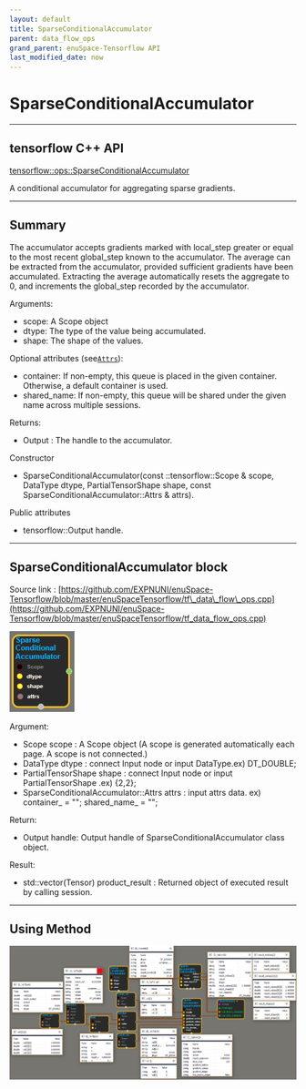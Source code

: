 ```yaml
--- 
layout: default 
title: SparseConditionalAccumulator 
parent: data_flow_ops 
grand_parent: enuSpace-Tensorflow API 
last_modified_date: now 
--- 
```


# SparseConditionalAccumulator

---

## tensorflow C++ API

[tensorflow::ops::SparseConditionalAccumulator](https://www.tensorflow.org/api_docs/cc/class/tensorflow/ops/sparse-conditional-accumulator)

A conditional accumulator for aggregating sparse gradients.

---

## Summary

The accumulator accepts gradients marked with local\_step greater or equal to the most recent global\_step known to the accumulator. The average can be extracted from the accumulator, provided sufficient gradients have been accumulated. Extracting the average automatically resets the aggregate to 0, and increments the global\_step recorded by the accumulator.

Arguments:

* scope: A Scope object
* dtype: The type of the value being accumulated.
* shape: The shape of the values.

Optional attributes \(see[`Attrs`](https://www.tensorflow.org/api_docs/cc/struct/tensorflow/ops/f-i-f-o-queue/attrs.html#structtensorflow_1_1ops_1_1_f_i_f_o_queue_1_1_attrs)\):

* container: If non-empty, this queue is placed in the given container. Otherwise, a default container is used.
* shared\_name: If non-empty, this queue will be shared under the given name across multiple sessions.

Returns:

* Output : The handle to the accumulator.

Constructor

* SparseConditionalAccumulator\(const ::tensorflow::Scope & scope, DataType dtype, PartialTensorShape shape, const SparseConditionalAccumulator::Attrs & attrs\).

Public attributes

* tensorflow::Output handle.

---

## SparseConditionalAccumulator block

Source link : [https://github.com/EXPNUNI/enuSpace-Tensorflow/blob/master/enuSpaceTensorflow/tf\_data\_flow\_ops.cpp](https://github.com/EXPNUNI/enuSpace-Tensorflow/blob/master/enuSpaceTensorflow/tf_data_flow_ops.cpp)

![](./assets/dataflow_SparseConditionalAccumulator_Symbol.png)

Argument:

* Scope scope : A Scope object \(A scope is generated automatically each page. A scope is not connected.\)
* DataType dtype : connect Input node or input DataType.ex\) DT\_DOUBLE;
* PartialTensorShape shape : connect Input node or input PartialTensorShape .ex\) {2,2};
* SparseConditionalAccumulator::Attrs attrs : input attrs data. ex\) container\_ = ""; shared\_name\_ = "";

Return:

* Output handle: Output handle of SparseConditionalAccumulator class object.

Result:

* std::vector\(Tensor\) product\_result : Returned object of executed result by calling session.

---

## Using Method

![](./assets/dataflow_SparseConditionalAccumulator_Method.png)

